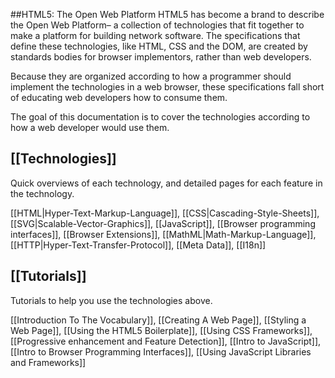 ##HTML5: The Open Web Platform
HTML5 has become a brand to describe the Open Web Platform– a collection of technologies that fit together to make a platform for building network software. The specifications that define these technologies, like HTML, CSS and the DOM, are created by standards bodies for browser implementors, rather than web developers.

Because they are organized according to how a programmer should implement the technologies in a web browser, these specifications fall short of educating web developers how to consume them.

The goal of this documentation is to cover the technologies according to how a web developer would use them.

## [[Technologies]]
Quick overviews of each technology, and detailed pages for each feature in the technology.

[[HTML|Hyper-Text-Markup-Language]], [[CSS|Cascading-Style-Sheets]], [[SVG|Scalable-Vector-Graphics]], [[JavaScript]], [[Browser programming interfaces]], [[Browser Extensions]], [[MathML|Math-Markup-Language]], [[HTTP|Hyper-Text-Transfer-Protocol]], [[Meta Data]], [[I18n]]

## [[Tutorials]]
Tutorials to help you use the technologies above.

[[Introduction To The Vocabulary]], [[Creating A Web Page]], [[Styling a Web Page]], [[Using the HTML5 Boilerplate]], [[Using CSS Frameworks]], [[Progressive enhancement and Feature Detection]], [[Intro to JavaScript]], [[Intro to Browser Programming Interfaces]], [[Using JavaScript Libraries and Frameworks]]